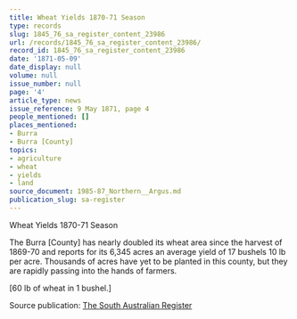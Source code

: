 ```yaml
---
title: Wheat Yields 1870-71 Season
type: records
slug: 1845_76_sa_register_content_23986
url: /records/1845_76_sa_register_content_23986/
record_id: 1845_76_sa_register_content_23986
date: '1871-05-09'
date_display: null
volume: null
issue_number: null
page: '4'
article_type: news
issue_reference: 9 May 1871, page 4
people_mentioned: []
places_mentioned:
- Burra
- Burra [County]
topics:
- agriculture
- wheat
- yields
- land
source_document: 1985-87_Northern__Argus.md
publication_slug: sa-register
---
```


Wheat Yields 1870-71 Season

The Burra [County] has nearly doubled its wheat area since the harvest of 1869-70 and reports for its 6,345 acres an average yield of 17 bushels 10 lb per acre.  Thousands of acres have yet to be planted in this county, but they are rapidly passing into the hands of farmers.

[60 lb of wheat in 1 bushel.]

Source publication: [The South Australian Register](/publications/sa-register/)

